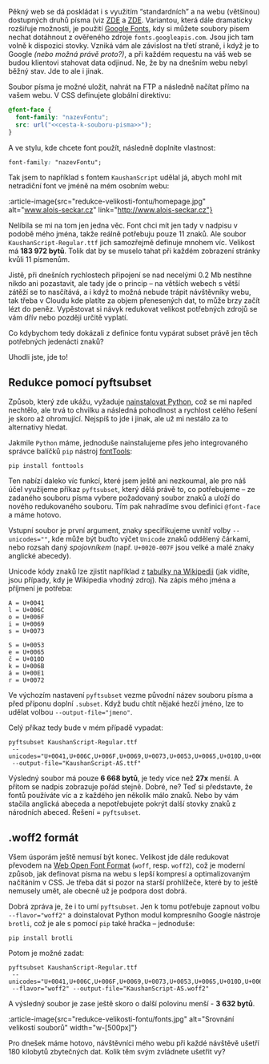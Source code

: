 Pěkný web se dá poskládat i s využitím “standardních” a na webu (většinou) dostupných druhů písma (viz [ZDE](https://www.w3schools.com/cssref/css_websafe_fonts.asp) a [ZDE](https://www.w3schools.com/cssref/css_fonts_fallbacks.asp). Variantou, která dále dramaticky rozšiřuje možnosti, je použití [Google Fonts](https://fonts.google.com/), kdy si můžete soubory písem nechat dotáhnout z ověřeného zdroje `fonts.googleapis.com`. Jsou jich tam volně k dispozici stovky. Vzniká vám ale závislost na třetí straně, i když je to Google _(nebo možná právě proto?)_, a při každém requestu na váš web se budou klientovi stahovat data odjinud. Ne, že by na dnešním webu nebyl běžný stav. Jde to ale i jinak.

Soubor písma je možné uložit, nahrát na FTP a následně načítat přímo na vašem webu. V CSS definujete globální direktivu:

```css
@font-face {
  font-family: "nazevFontu";
  src: url("<<cesta-k-souboru-pisma>>");
}
```

A ve stylu, kde chcete font použít, následně doplníte vlastnost:

```css
font-family: "nazevFontu";
```

Tak jsem to například s fontem `KaushanScript` udělal já, abych mohl mít netradiční font ve jméně na mém osobním webu:

:article-image{src="redukce-velikosti-fontu/homepage.jpg" alt="www.alois-seckar.cz" link="http://www.alois-seckar.cz"}

Nelíbila se mi na tom jen jedna věc. Font chci mít jen tady v nadpisu v podobě mého jména, takže reálně potřebuju pouze 11 znaků. Ale soubor `KaushanScript-Regular.ttf` jich samozřejmě definuje mnohem víc. Velikost má **183 972 bytů**. Tolik dat by se muselo tahat při každém zobrazení stránky kvůli 11 písmenům.

Jistě, při dnešních rychlostech připojení se nad necelými 0.2 Mb nestihne nikdo ani pozastavit, ale tady jde o princip – na větších webech s větší zátěží se to nasčítává, a i když to možná nebude trápit návštěvníky webu, tak třeba v Cloudu kde platíte za objem přenesených dat, to může brzy začít lézt do peněz. Vypěstovat si návyk redukovat velikost potřebných zdrojů se vám dřív nebo později určitě vyplatí.

Co kdybychom tedy dokázali z definice fontu vypárat subset právě jen těch potřebných jedenácti znaků?

Uhodli jste, jde to!

## Redukce pomocí pyftsubset

Způsob, který zde ukážu, vyžaduje [nainstalovat Python](https://www.python.org/downloads), což se mi napřed nechtělo, ale trvá to chvilku a následná pohodlnost a rychlost celého řešení je skoro až ohromující. Nejspíš to jde i jinak, ale už mi nestálo za to alternativy hledat.

Jakmile `Python` máme, jednoduše nainstalujeme přes jeho integrovaného správce balíčků `pip` nástroj [fontTools](https://github.com/fonttools/fonttools):

```
pip install fonttools
```

Ten nabízí daleko víc funkcí, které jsem ještě ani nezkoumal, ale pro náš účel využijeme příkaz `pyftsubset`, který dělá právě to, co potřebujeme – ze zadaného souboru písma vybere požadovaný soubor znaků a uloží do nového redukovaného souboru. Tím pak nahradíme svou definici `@font-face` a máme hotovo.

Vstupní soubor je první argument, znaky specifikujeme uvnitř volby `--unicodes=""`, kde může být buďto výčet `Unicode` znaků oddělený čárkami, nebo rozsah daný _spojovníkem_ (např. `U+0020-007F` jsou velké a malé znaky anglické abecedy).
 
 Unicode kódy znaků lze zjistit například z [tabulky na Wikipedii](https://en.wikipedia.org/wiki/List_of_Unicode_characters) (jak vidíte, jsou případy, kdy je Wikipedia vhodný zdroj). Na zápis mého jména a příjmení je potřeba:

```
A = U+0041
l = U+006C
o = U+006F
i = U+0069
s = U+0073

S = U+0053
e = U+0065
č = U+010D
k = U+006B
á = U+00E1
r = U+0072
```

Ve výchozím nastavení `pyftsubset` vezme původní název souboru písma a před příponu doplní `.subset`. Když budu chtít nějaké hezčí jméno, lze to udělat volbou `--output-file="jmeno"`.

Celý příkaz tedy bude v mém případě vypadat:

```
pyftsubset KaushanScript-Regular.ttf
 --unicodes="U+0041,U+006C,U+006F,U+0069,U+0073,U+0053,U+0065,U+010D,U+006B,U+00E1,U+0072"
 --output-file="KaushanScript-AS.ttf"
```

Výsledný soubor má pouze **6 668 bytů**, je tedy více než **27x** menší. A přitom se nadpis zobrazuje pořád stejně. Dobré, ne? Teď si představte, že fontů používáte víc a z každého jen několik málo znaků. Nebo by vám stačila anglická abeceda a nepotřebujete pokrýt další stovky znaků z národních abeced. Řešení = `pyftsubset`.

## .woff2 formát

Všem úsporám ještě nemusí být konec. Velikost jde dále redukovat převodem na [Web Open Font Format](https://www.lifewire.com/what-is-woff-web-open-font-format-4800761) (`woff`, resp. `woff2`), což je moderní způsob, jak definovat písma na webu s lepší kompresí a optimalizovaným načítáním v CSS. Je třeba dát si pozor na starší prohlížeče, které by to ještě nemusely umět, ale obecně už je podpora dost dobrá.

Dobrá zpráva je, že i to umí `pyftsubset`. Jen k tomu potřebuje zapnout volbu `--flavor="woff2"` a doinstalovat Python modul kompresního Google nástroje `brotli`, což je ale s pomocí `pip` také hračka – jednoduše:

```
pip install brotli
```

Potom je možné zadat:

```
pyftsubset KaushanScript-Regular.ttf
 --unicodes="U+0041,U+006C,U+006F,U+0069,U+0073,U+0053,U+0065,U+010D,U+006B,U+00E1,U+0072"
 --flavor="woff2" --output-file="KaushanScript-AS.woff2"
```

A výsledný soubor je zase ještě skoro o další polovinu menší - **3 632 bytů**.

:article-image{src="redukce-velikosti-fontu/fonts.jpg" alt="Srovnání velikostí souborů" width="w-[500px]"}

Pro dnešek máme hotovo, návštěvníci mého webu při každé návštěvě ušetří 180 kilobytů zbytečných dat. Kolik těm svým zvládnete ušetřit vy?
